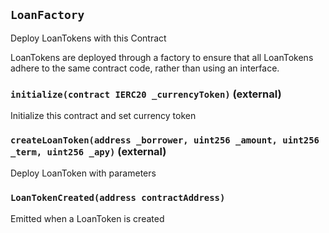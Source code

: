 ## `LoanFactory`

Deploy LoanTokens with this Contract


LoanTokens are deployed through a factory to ensure that all
LoanTokens adhere to the same contract code, rather than using an interface.


### `initialize(contract IERC20 _currencyToken)` (external)



Initialize this contract and set currency token


### `createLoanToken(address _borrower, uint256 _amount, uint256 _term, uint256 _apy)` (external)



Deploy LoanToken with parameters



### `LoanTokenCreated(address contractAddress)`



Emitted when a LoanToken is created


